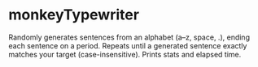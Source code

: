 # monkeyTypewriter
Randomly generates sentences from an alphabet (a–z, space, .), ending each sentence on a period. Repeats until a generated sentence exactly matches your target (case-insensitive). Prints stats and elapsed time.
